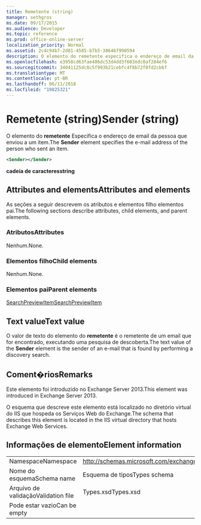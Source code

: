 ```yaml
---
title: Remetente (string)
manager: sethgros
ms.date: 09/17/2015
ms.audience: Developer
ms.topic: reference
ms.prod: office-online-server
localization_priority: Normal
ms.assetid: 2c4c94b7-2d81-4585-b7b5-38646f990594
description: O elemento do remetente especifica o endereço de email da pessoa que enviou a um item.
ms.openlocfilehash: e3958cd63fae406dc53d4dd3f603edc0af284ef6
ms.sourcegitcommit: 34041125dc8c5f993b21cebfc4f8b72f0fd2cb6f
ms.translationtype: MT
ms.contentlocale: pt-BR
ms.lasthandoff: 06/11/2018
ms.locfileid: "19825321"
---
```

# <a name="sender-string"></a><span data-ttu-id="9b56a-103">Remetente (string)</span><span class="sxs-lookup"><span data-stu-id="9b56a-103">Sender (string)</span></span>

<span data-ttu-id="9b56a-104">O elemento do **remetente** Especifica o endereço de email da pessoa que enviou a um item.</span><span class="sxs-lookup"><span data-stu-id="9b56a-104">The **Sender** element specifies the e-mail address of the person who sent an item.</span></span> 
  
```XML
<Sender></Sender>
```

 <span data-ttu-id="9b56a-105">**cadeia de caracteres**</span><span class="sxs-lookup"><span data-stu-id="9b56a-105">**string**</span></span>
## <a name="attributes-and-elements"></a><span data-ttu-id="9b56a-106">Attributes and elements</span><span class="sxs-lookup"><span data-stu-id="9b56a-106">Attributes and elements</span></span>

<span data-ttu-id="9b56a-107">As seções a seguir descrevem os atributos e elementos filho elementos pai.</span><span class="sxs-lookup"><span data-stu-id="9b56a-107">The following sections describe attributes, child elements, and parent elements.</span></span>
  
### <a name="attributes"></a><span data-ttu-id="9b56a-108">Atributos</span><span class="sxs-lookup"><span data-stu-id="9b56a-108">Attributes</span></span>

<span data-ttu-id="9b56a-109">Nenhum.</span><span class="sxs-lookup"><span data-stu-id="9b56a-109">None.</span></span>
  
### <a name="child-elements"></a><span data-ttu-id="9b56a-110">Elementos filho</span><span class="sxs-lookup"><span data-stu-id="9b56a-110">Child elements</span></span>

<span data-ttu-id="9b56a-111">Nenhum.</span><span class="sxs-lookup"><span data-stu-id="9b56a-111">None.</span></span>
  
### <a name="parent-elements"></a><span data-ttu-id="9b56a-112">Elementos pai</span><span class="sxs-lookup"><span data-stu-id="9b56a-112">Parent elements</span></span>

[<span data-ttu-id="9b56a-113">SearchPreviewItem</span><span class="sxs-lookup"><span data-stu-id="9b56a-113">SearchPreviewItem</span></span>](searchpreviewitem.md)
  
## <a name="text-value"></a><span data-ttu-id="9b56a-114">Text value</span><span class="sxs-lookup"><span data-stu-id="9b56a-114">Text value</span></span>

<span data-ttu-id="9b56a-115">O valor de texto do elemento do **remetente** é o remetente de um email que for encontrado, executando uma pesquisa de descoberta.</span><span class="sxs-lookup"><span data-stu-id="9b56a-115">The text value of the **Sender** element is the sender of an e-mail that is found by performing a discovery search.</span></span> 
  
## <a name="remarks"></a><span data-ttu-id="9b56a-116">Coment�rios</span><span class="sxs-lookup"><span data-stu-id="9b56a-116">Remarks</span></span>

<span data-ttu-id="9b56a-117">Este elemento foi introduzido no Exchange Server 2013.</span><span class="sxs-lookup"><span data-stu-id="9b56a-117">This element was introduced in Exchange Server 2013.</span></span>
  
<span data-ttu-id="9b56a-118">O esquema que descreve este elemento está localizado no diretório virtual do IIS que hospeda os Serviços Web do Exchange.</span><span class="sxs-lookup"><span data-stu-id="9b56a-118">The schema that describes this element is located in the IIS virtual directory that hosts Exchange Web Services.</span></span>
  
## <a name="element-information"></a><span data-ttu-id="9b56a-119">Informações de elemento</span><span class="sxs-lookup"><span data-stu-id="9b56a-119">Element information</span></span>

|||
|:-----|:-----|
|<span data-ttu-id="9b56a-120">Namespace</span><span class="sxs-lookup"><span data-stu-id="9b56a-120">Namespace</span></span>  <br/> |http://schemas.microsoft.com/exchange/services/2006/types  <br/> |
|<span data-ttu-id="9b56a-121">Nome do esquema</span><span class="sxs-lookup"><span data-stu-id="9b56a-121">Schema name</span></span>  <br/> |<span data-ttu-id="9b56a-122">Esquema de tipos</span><span class="sxs-lookup"><span data-stu-id="9b56a-122">Types schema</span></span>  <br/> |
|<span data-ttu-id="9b56a-123">Arquivo de validação</span><span class="sxs-lookup"><span data-stu-id="9b56a-123">Validation file</span></span>  <br/> |<span data-ttu-id="9b56a-124">Types.xsd</span><span class="sxs-lookup"><span data-stu-id="9b56a-124">Types.xsd</span></span>  <br/> |
|<span data-ttu-id="9b56a-125">Pode estar vazio</span><span class="sxs-lookup"><span data-stu-id="9b56a-125">Can be empty</span></span>  <br/> ||
   

